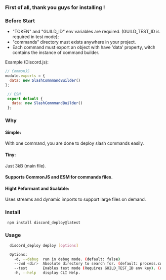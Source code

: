 ### First of all, thank you guys for installing !

### Before Start

- "TOKEN" and "GUILD_ID" env variables are required. (GUILD_TEST_ID is required in test mode);
- "commands" directory must exists anywhere in your project.
- Each command must export an object with have 'data' property, witch contains the instance of command builder.
  
Example (Discord.js):

```js
// CommonJS
module.exports = { 
  data: new SlashCommmandBuilder() 
};
```

```js
 // ESM
 export default {
   data: new SlashCommmandBuilder()
 };
```

### Why

#### Simple:

With one command, you are done to deploy slash commands easily.

#### Tiny:

Just 3kB (main file).

#### Supports CommonJS and ESM for commands files.

#### Hight Peformant and Scalable:

Uses streams and dynamic imports to support large files on demand.

### Install

```bash
 npm install discord_deploy@latest
```

### Usage

```bash
  discord_deploy deploy [options]

  Options:
    -d, --debug  run in debug mode. (default: false)
    --cwd <dir>  Absolute directory to search for. (default: process.cwd())
    --test       Enables test mode (Requires GUILD_TEST_ID env key). (default: false)
    -h, --help   display CLI Help.
```
